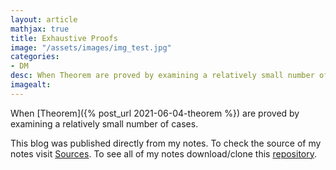 ```yaml
---
layout: article
mathjax: true
title: Exhaustive Proofs
image: "/assets/images/img_test.jpg"
categories:
- DM
desc: When Theorem are proved by examining a relatively small number of cases. 
imagealt: 
---
```


When [Theorem]({% post_url 2021-06-04-theorem %}) are proved by examining a relatively small number of cases.

This blog was published directly from my notes.
To check the source of my notes visit [Sources](sources.html).
To see all of my notes download/clone this [repository](https://github.com/bovem/CS).